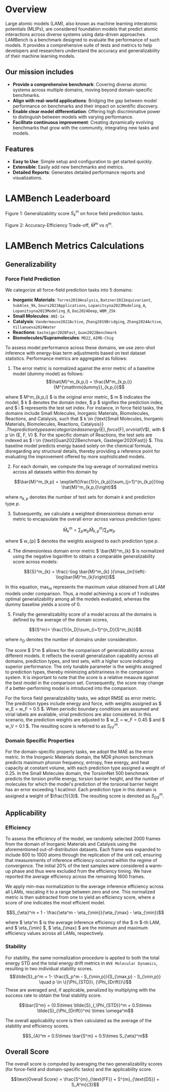 # Overview

Large atomic models (LAM), also known as machine learning interatomic potentials (MLIPs), are considered foundation models that predict atomic interactions across diverse systems using data-driven approaches. LAMBench is a benchmark designed to evaluate the performance of such models. It provides a comprehensive suite of tests and metrics to help developers and researchers understand the accuracy and generalizability of their machine learning models.

## Our mission includes

- **Provide a comprehensive benchmark**: Covering diverse atomic systems across multiple domains, moving beyond domain-specific benchmarks.
- **Align with real-world applications**: Bridging the gap between model performance on benchmarks and their impact on scientific discovery.
- **Enable clear model differentiation**: Offering high discriminative power to distinguish between models with varying performance.
- **Facilitate continuous improvement**: Creating dynamically evolving benchmarks that grow with the community, integrating new tasks and models.

## Features

- **Easy to Use**: Simple setup and configuration to get started quickly.
- **Extensible**: Easily add new benchmarks and metrics.
- **Detailed Reports**: Generates detailed performance reports and visualizations.

# LAMBench Leaderboard

<!-- radar plot -->
Figure 1: Generalizability score ${S}^m_{k}$ on force field prediction tasks.
<!-- scatter plot -->
Figure 2: Accuracy-Efficiency Trade-off, $\bar{M}^m$ vs $\eta^m$.

# LAMBench Metrics Calculations
## Generalizability

### Force Field Prediction
We categorize all force-field prediction tasks into 5 domains:

- **Inorganic Materials**: `Torres2019Analysis`, `Batzner2022equivariant`, `SubAlex_9k`, `Sours2023Applications`, `Lopanitsyna2023Modeling_A`, `Lopanitsyna2023Modeling_B`, `Dai2024Deep`, `WBM_25k`
- **Small Molecules**: `ANI-1x`
- **Catalysis**: `Vandermause2022Active`, `Zhang2019Bridging`, `Zhang2024Active`, `Villanueva2024Water`
- **Reactions**: `Gasteiger2020Fast`, `Guan2022Benchmark`
- **Biomolecules/Supramolecules**: `MD22`, `AIMD-Chig`

To assess model performance across these domains, we use zero-shot inference with energy-bias term adjustments based on test dataset statistics. Performance metrics are aggregated as follows:

1. The error metric is normalized against the error metric of a baseline model (dummy model) as follows:
$$\hat{M}^m_{k,p,i} = \frac{M^m_{k,p,i}}{M^{\mathrm{dummy}}_{k,p,i}}$$

where $ M^m_{k,p,i} $ is the original error metric, $ m $ indicates the model, $ k $ denotes the domain index, $ p $ signifies the prediction index, and $ i $ represents the test set index.
For instance, in force field tasks, the domains include Small Molecules, Inorganic Materials, Biomolecules, Reactions, and Catalysis, such that $ k \in \{\text{Small Molecules, Inorganic Materials, Biomolecules, Reactions, Catalysis}\} $. The prediction types are categorized as energy ($E$), force ($F$), or virial ($V$), with $ p \in \{E, F, V\} $.
For the specific domain of Reactions, the test sets are indexed as $ i \in \{\text{Guan2022Benchmark, Gasteiger2020Fast}\} $. This baseline model predicts energy based solely on the chemical formula, disregarding any structural details, thereby providing a reference point for evaluating the improvement offered by more sophisticated models.

2. For each domain, we compute the log-average of normalized metrics across all datasets  within this domain by

    $$\bar{M}^m_{k,p} = \exp\left(\frac{1}{n_{k,p}}\sum_{j=1}^{n_{k,p}}\log \hat{M}^m_{k,p,i}\right)$$

where $n_{k,p}$ denotes the number of test sets for domain $k$ and prediction type $p$.

3. Subsequently, we calculate a weighted dimensionless domain error metric to encapsulate the overall error across various prediction types:

    $$\bar{M}^m_{k}  = \sum_p w_{p} \bar{M}^m_{k,p} \Bigg/ \sum_p w_{p}$$

where $ w_{p} $ denotes the weights assigned to each prediction type $p$.

4. The dimensionless domain error metric $ \bar{M}^m_{k} $ is normalized using the negative logarithm to obtain a comparable generalizability score across models:

$${S}^m_{k} = \frac{-\log \bar{M}^m_{k} }{\max_{m}\left(-\log\bar{M}^m_{k}\right)}$$

In this equation, $\max_{m}$ represents the maximum value obtained from all LAM models under comparison.
Thus, a model achieving a score of 1 indicates optimal generalizability among all the models evaluated, whereas the dummy baseline yields a score of 0.

5. Finally the generalizability score of a model across all the domains is defined by the average of the domain scores,

$${S^m}= \frac{1}{n_D}\sum_{i=1}^{n_D}{S^m_{k}}$$

where $n_D$ denotes the number of domains under consideration.

The score $ S^m $ allows for the comparison of generalizability across different models.
It reflects the overall generalization capability across all domains, prediction types, and test sets, with a higher score indicating superior performance.
The only tunable parameter is the weights assigned to prediction types, thereby minimizing arbitrariness in the comparison system.
It is important to note that the score is a relative measure against the best model in the comparison set.
Consequently, the score may change if a better-performing model is introduced into the comparison.

For the force field generalizability tasks, we adopt RMSE as error metric.
The prediction types include energy and force, with weights assigned as $ w_E = w_F = 0.5 $.
When periodic boundary conditions are assumed and virial labels are available, virial predictions are also considered.
In this scenario, the prediction weights are adjusted to $ w_E = w_F = 0.45 $ and $ w_V = 0.1 $.
The resulting score is referred to as $S^{m}_{FF}$.
### Domain Specific Properties

For the domain-specific property tasks, we adopt the MAE as the error metric.
In the Inorganic Materials domain, the MDR phonon benchmark predicts maximum phonon
frequency, entropy, free energy, and heat capacity at constant volume, with each prediction type assigned a weight of 0.25.
In the Small Molecules domain, the TorsionNet 500 benchmark predicts the torsion profile energy, torsion barrier height, and the number of molecules for which the model's prediction of the torsional barrier height has an error exceeding 1 kcal/mol.
Each prediction type in this domain is assigned a weight of $\frac{1}{3}$.
The resulting score is denoted as $S^{m}_{DS}$.


## Applicability
### Efficiency

To assess the efficiency of the model, we randomly selected 2000 frames from the domain of Inorganic Materials and Catalysis using the aforementioned out-of-distribution datasets. Each frame was expanded to include 800 to 1000 atoms through the replication of the unit cell, ensuring that measurements of inference efficiency occurred within the regime of convergence. The initial 20% of the test samples were considered a warm-up phase and thus were excluded from the efficiency timing. We have reported the average efficiency across the remaining 1600 frames.

We apply min-max normalization to the average inference efficiency across all LAMs, rescaling it to a range between zero and one. This normalized metric is then subtracted
from one to yield an efficiency score, where a score of one indicates the most efficient model.

$$S_{\eta}^m  = 1 - \frac{\eta^m - \eta_{\min}}{\eta_{\max} - \eta_{\min}}$$

where $ \eta^m $ is the average inference efficiency of the $ m $-th LAM, and $ \eta_{\min} $, $ \eta_{\max} $ are the minimum and maximum efficiency values across all LAMs, respectively.

### Stability
For stability, the same normalization procedure is applied to both the total energy STD and the total energy drift metrics in `NVE Molecular Dynamics`, resulting in two individual stability scores.
$$\tilde{S}_p^m = 1- \frac{S_p^m - S_{\min,p}}{S_{\max,p} - S_{\min,p}} \quad p \in \{{\Phi_{STD}}, {\Phi_{Drift}}\}$$
These are averaged and, if applicable, penalized by multiplying with the success rate to obtain the final stability score.

$$\bar{S^m} = (0.5\times \tilde{S}_{,\Phi_{STD}}^m + 0.5\times \tilde{S}_{\Phi_{Drift}}^m) \times \omega^m$$

The overall applicability score is then calculated as the average of the stability and efficiency scores.

$$S_{A}^m = 0.5\times \bar{S^m} + 0.5\times S_{\eta}^m$$


## Overall Score
The overall score is computed by averaging the two generalizability scores (for force-field and domain-specific tasks) and the applicability score.

$$\text{Overall Score} = \frac{S^{m}_{\text{FF}} + S^{m}_{\text{DS}} + S_A^m}{3}$$
